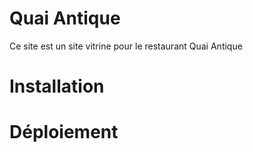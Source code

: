 # Quai Antique
Ce site est un site vitrine pour le restaurant Quai Antique

# Installation

# Déploiement
